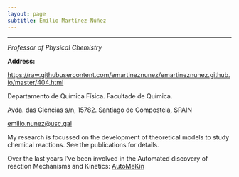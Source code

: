 ```yaml
---
layout: page
subtitle: Emilio Martínez-Núñez
---
```


****
_Professor of Physical Chemistry_

**Address:** 

https://raw.githubusercontent.com/emartineznunez/emartineznunez.github.io/master/404.html

Departamento de Química Física. Facultade de Química.

Avda. das Ciencias s/n, 15782. Santiago de Compostela, SPAIN

[emilio.nunez@usc.gal](mailto:emilio.nunez@usc.gal)

My research is focussed on the development of theoretical models to study chemical reactions. See the publications for details.

Over the last years I've been involved in the Automated discovery of reaction Mechanisms and Kinetics: [AutoMeKin](https://github.com/emartineznunez/AutoMeKin)

